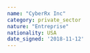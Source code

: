 ```yaml
---
name: "CyberRx Inc"
category: private_sector
nature: "Entreprise"
nationality: USA
date_signed: '2018-11-12'
---
```

    